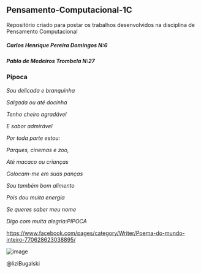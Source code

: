 ## Pensamento-Computacional-1C
Repositório criado para postar os trabalhos desenvolvidos na disciplina de Pensamento Computacional
##### Carlos Henrique Pereira Domingos N:6
##### Pablo de Medeiros Trombela N:27
### Pipoca
*Sou delicada e branquinha*

*Salgada ou até docinha*

*Tenho cheiro agradável*

*E sabor admirável*

*Por toda parte estou:*

*Parques, cinemas e zoo,*

*Até macaco ou crianças*

*Colocam-me em suas panças*

*Sou também bom alimento*

*Pois dou muita energia*

*Se queres saber meu nome*

*Digo com muita alegria:PIPOCA*


https://www.facebook.com/pages/category/Writer/Poema-do-mundo-inteiro-770628623038895/

![image](https://user-images.githubusercontent.com/106178741/182215090-d6b2d1b3-0f38-4f9c-b04d-d11f42efa470.png)


@liziBugalski


